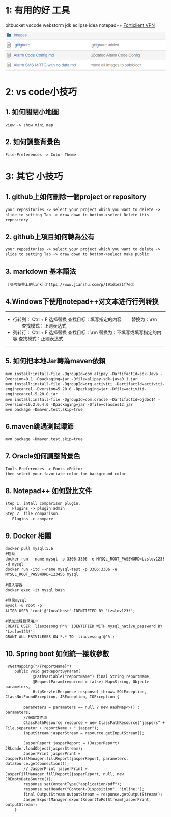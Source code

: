 # 1: 有用的好 **工具**
bitbucket vscode webstorm jdk eclipse idea notepad++ [Forticlient VPN](http://www.fortinet.com)

![1](./images/1.png)

#  2: vs code**小技巧**

## 1. 如何關閉小地圖
```
view -> show mini map
```
## 2. 如何調整背景色
```
File-Preferences -> Color Theme
```

# 3: 其它 **小技巧**

## 1. github上如何刪除一個project or repository
```
your repositories -> select your project which you want to delete -> slide to setting Tab -> draw down to bottom->select Delete this repository
```
## 2. github上項目如何轉為公有
```
your repositories -> select your project which you want to delete -> slide to setting Tab -> draw down to bottom->select make public
```
## 3. markdown 基本語法 

     [參考簡書上的link](https://www.jianshu.com/p/191d1e21f7ed)

## 4.Windows下使用notepad++对文本进行行列转换
 ***
* 行转列： 
    Ctrl + F  选择替换
    查找目标：填写指定的内容
　　替换为：\r\n
　　查找模式：正则表达式
* 列转行：
   Ctrl + F  选择替换
   查找目标：\r\n
   替换为：不填写或填写指定的内容
   查找模式：正则表达式
 ***
 ## 5. 如何把本地Jar轉為maven依賴
```
mvn install:install-file -DgroupId=com.alipay -DartifactId=sdk-Java -Dversion=0.1 -Dpackaging=jar -Dfile=alipay-sdk-java0.1.jar
mvn install:install-file -DgroupId=org.activiti -DartifactId=activiti-enginecancel -Dversion=5.20.0 -Dpackaging=jar -Dfile=activiti-enginecancel-5.20.0.jar 
mvn install:install-file -DgroupId=com.oracle -DartifactId=ojdbc14 -Dversion=10.2.0.4.0 -Dpackaging=jar -Dfile=classes12.jar
mvn package -Dmaven.test.skip=true 
```
 ## 6.maven跳過測試環節
```
mvn package -Dmaven.test.skip=true 
```
## 7. Oracle如何調整背景色
```
Tools-Preferences -> Fonts->Editor 
then select your favoriate color for background color
```
## 8. Notepad++ 如何對比文件
```
step 1. intall comparison plugin.
   Plugins -> plugin admin   
Step 2. file comparison
   Plugins -> compare
```

## 9. Docker 相關
```
docker pull mysql:5.6
#启动
docker run --name mysql -p 3306:3306 -e MYSQL_ROOT_PASSWORD=Lzslov123! -d mysql
docker run -itd --name mysql-test -p 3306:3306 -e MYSQL_ROOT_PASSWORD=123456 mysql

#进入容器
docker exec -it mysql bash

#登录mysql
mysql -u root -p
ALTER USER 'root'@'localhost' IDENTIFIED BY 'Lzslov123!';

#添加远程登录用户
CREATE USER 'liaozesong'@'%' IDENTIFIED WITH mysql_native_password BY 'Lzslov123!';
GRANT ALL PRIVILEGES ON *.* TO 'liaozesong'@'%';
```
## 10. Spring boot 如何統一接收參數
```
 @GetMapping("/{reportName}")
    public void getReportByParam(
            @PathVariable("reportName") final String reportName,
            @RequestParam(required = false) Map<String, Object> parameters,
            HttpServletResponse response) throws SQLException, ClassNotFoundException, JRException, IOException {

        parameters = parameters == null ? new HashMap<>() : parameters;
        //获取文件流
        ClassPathResource resource = new ClassPathResource("jaspers" + File.separator + reportName + ".jasper");
        InputStream jasperStream = resource.getInputStream();

        JasperReport jasperReport = (JasperReport) JRLoader.loadObject(jasperStream);
        JasperPrint jasperPrint = JasperFillManager.fillReport(jasperReport, parameters, dataSource.getConnection());
        // JasperPrint jasperPrint = JasperFillManager.fillReport(jasperReport, null, new JREmptyDataSource());
        response.setContentType("application/pdf");
        response.setHeader("Content-Disposition", "inline;");
        final OutputStream outputStream = response.getOutputStream();
        JasperExportManager.exportReportToPdfStream(jasperPrint, outputStream);
    }
```

